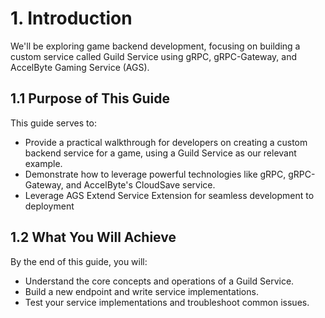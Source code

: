 # 1. Introduction

We'll be exploring game backend development, focusing on building a custom service called Guild Service using gRPC, gRPC-Gateway, and AccelByte Gaming Service (AGS).

## 1.1 Purpose of This Guide

This guide serves to:

- Provide a practical walkthrough for developers on creating a custom backend service for a game, using a Guild Service as our relevant example.
- Demonstrate how to leverage powerful technologies like gRPC, gRPC-Gateway, and AccelByte's CloudSave service.
- Leverage AGS Extend Service Extension for seamless development to deployment

## 1.2 What You Will Achieve

By the end of this guide, you will:

- Understand the core concepts and operations of a Guild Service.
- Build a new endpoint and write service implementations.
- Test your service implementations and troubleshoot common issues.
